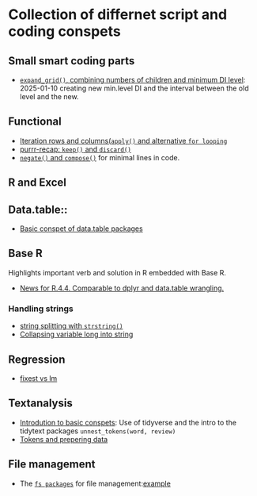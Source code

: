 # Collection of differnet script and coding conspets

## Small smart coding parts
- [`expand_grid()`, combining numbers of children and minimum DI level](): 2025-01-10 creating new min.level DI and the interval between the old level and the new.

## Functional
- [Iteration rows and columns(`apply()` and alternative `for looping`]()
- [purrr-recap: `keep()` and `discard()`]()
- [`negate()` and `compose()`]() for minimal lines in code.

## R and Excel


## Data.table::
- [Basic conspet of data.table packages](https://github.com/eal024/div/blob/main/data.table/2022-08-17%20data.table.R)


## Base R
Highlights important verb and solution in R embedded with Base R.
- [News for R.4.4. Comparable to dplyr and data.table wrangling.](https://github.com/eal024/div/blob/main/baseR/new_feature_4.4.R)

### Handling strings
- [string splitting with `strstring()`](https://github.com/eal024/div/blob/main/BaseR/2024-05-13%20string_splitting.R)
- [Collapsing variable long into string](https://github.com/eal024/div/tree/main/2024-05-13collapsing_strings.R) 

## Regression
- [fixest vs lm]()

## Textanalysis
- [Introdution to basic conspets](https://github.com/eal024/div/tree/main/Textanalysis.R): Use of tidyverse and the intro to the tidytext packages `unnest_tokens(word, review)`
- [Tokens and prepering data](https://github.com/eal024/div/tree/main/token_and_prepering.R)


## File management
- The [`fs packages`](https://fs.r-lib.org/) for file management:[example]()
